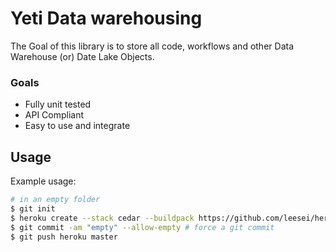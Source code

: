 # Yeti Data warehousing 

The Goal of this library is to store all code, workflows and other Data Warehouse (or) Date Lake Objects.

### Goals

- Fully unit tested
- API Compliant
- Easy to use and integrate

## Usage

Example usage:

```bash
# in an empty folder
$ git init
$ heroku create --stack cedar --buildpack https://github.com/leesei/heroku-buildpack-casperjs.git
$ git commit -am "empty" --allow-empty # force a git commit
$ git push heroku master
```

